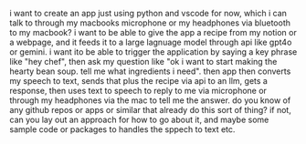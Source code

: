 
i want to create an app just using python and vscode for now, which i can talk to through my macbooks microphone or my headphones via bluetooth to my macbook? i want to be able to give the app a recipe from my notion or a webpage, and it feeds it to a large lagnuage model through api like gpt4o or gemini. i want ito be able to trigger the application by saying a key phrase like "hey chef", then ask my question like "ok i want to start making the hearty bean soup. tell me what ingredients i need". then app then converts my speech to text, sends that plus the recipe via api to an llm, gets a response, then uses text to speech to reply to me via microphone or through my headphones via the mac to tell me the answer. do you know of any github repos or apps or similar that already do this sort of thing? if not, can you lay out an approach for how to go about it, and maybe some sample code or packages to handles the sppech to text etc.

